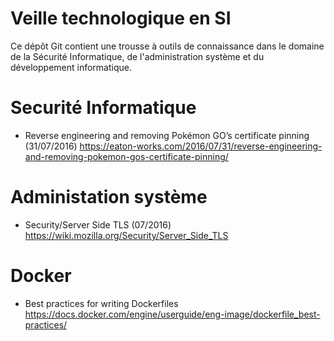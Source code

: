 # Veille technologique en SI

Ce dépôt Git contient une trousse à outils de connaissance dans le domaine de la Sécurité Informatique,
de l'administration système et du développement informatique.

# Securité Informatique

- Reverse engineering and removing Pokémon GO’s certificate pinning (31/07/2016)
https://eaton-works.com/2016/07/31/reverse-engineering-and-removing-pokemon-gos-certificate-pinning/

# Administation système

- Security/Server Side TLS (07/2016)
https://wiki.mozilla.org/Security/Server_Side_TLS

# Docker

- Best practices for writing Dockerfiles
https://docs.docker.com/engine/userguide/eng-image/dockerfile_best-practices/
